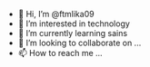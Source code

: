 - 👋 Hi, I’m @ftmlika09
- 👀 I’m interested in technology
- 🌱 I’m currently learning sains
- 💞️ I’m looking to collaborate on ...
- 📫 How to reach me ...

<!---
ftmlika09/ftmlika09 is a ✨ special ✨ repository because its `README.md` (this file) appears on your GitHub profile.
You can click the Preview link to take a look at your changes.
--->
